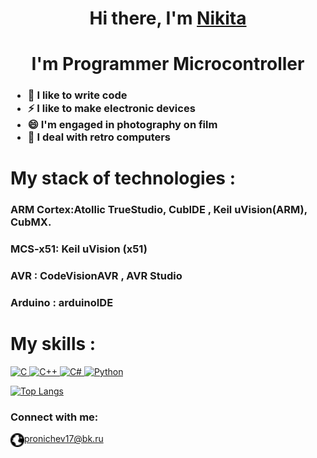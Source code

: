 <h1 align="center">Hi there, I'm <a href= target="_blank">Nikita</a>

<h1 align="center"> I'm Programmer Microcontroller
<h3 align="left" alt = "master">

- 💬 I like to write code 
- ⚡ I like to make electronic devices
- 😄 I'm engaged in photography on film
- 🌱 I deal with retro computers

# **My stack of technologies** :
### ARM Cortex:Atollic TrueStudio, CubIDE , Keil uVision(ARM), CubMX.

### MCS-x51: Keil uVision (x51) 

### AVR : CodeVisionAVR , AVR Studio

### Arduino  : arduinoIDE

# My skills :
<p align="left">
<a href="https://docs.microsoft.com/en-us/cpp/?view=msvc-170" target="_blank" rel="noreferrer"><img src="https://raw.githubusercontent.com/danielcranney/readme-generator/main/public/icons/skills/c-colored.svg" width="36" height="36" alt="C" /> </a><a href="https://docs.microsoft.com/en-us/cpp/?view=msvc-170" target="_blank" rel="noreferrer"><img src="https://raw.githubusercontent.com/danielcranney/readme-generator/main/public/icons/skills/cplusplus-colored.svg" width="36" height="36" alt="C++" />
</a><a href="https://docs.microsoft.com/en-us/dotnet/csharp/" target="_blank" rel="noreferrer"><img src="https://raw.githubusercontent.com/danielcranney/readme-generator/main/public/icons/skills/csharp-colored.svg" width="36" height="36" alt="C#" />
</a><a href="https://www.python.org/" target="_blank" rel="noreferrer"><img src="https://raw.githubusercontent.com/danielcranney/readme-generator/main/public/icons/skills/python-colored.svg" width="36" height="36" alt="Python" /></a>
</p>

[![Top Langs](https://github-readme-stats.vercel.app/api/top-langs/?username=GoldNik)](https://github.com/anuraghazra/github-GoldNik-stats)

### Connect with me:

<img align="left" alt="master" width="22px" src="https://raw.githubusercontent.com/iconic/open-iconic/master/svg/globe.svg" /> pronichev17@bk.ru
